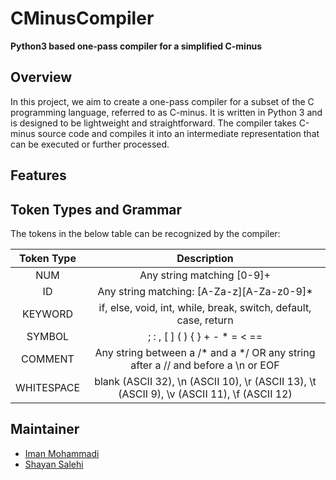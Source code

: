 # CMinusCompiler

**Python3 based one-pass compiler for a simplified C-minus**

## Overview

In this project, we aim to create a one-pass compiler for a subset of the C programming language, referred to as C-minus. It is written in Python 3 and is designed to be lightweight and straightforward. The compiler takes C-minus source code and compiles it into an intermediate representation that can be executed or further processed.

## Features

## Token Types and Grammar

The tokens in the below table can be recognized by the compiler:

**Token Type** | **Description**
:-------------:|:--------------:
NUM | Any string matching [0-9]+
ID | Any string matching: [A-Za-z][A-Za-z0-9]*
KEYWORD | if, else, void, int, while, break, switch, default, case, return
SYMBOL | ; : , [ ] ( ) { } + - * = < ==
COMMENT | Any string between a /* and a */ OR any string after a // and before a \n or EOF
WHITESPACE | blank (ASCII 32), \n (ASCII 10), \r (ASCII 13), \t (ASCII 9), \v (ASCII 11), \f (ASCII 12)

## Maintainer

- [Iman Mohammadi](https://github.com/Imanm02)
- [Shayan Salehi](https://github.com/ShayanSalehi81)
